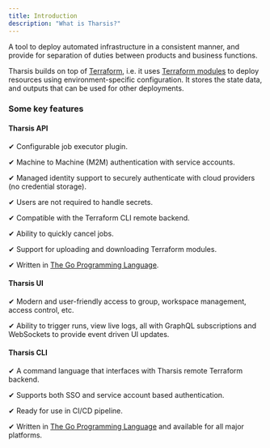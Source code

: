 ```yaml
---
title: Introduction
description: "What is Tharsis?"
---
```


A tool to deploy automated infrastructure in a consistent manner, and provide for separation of duties between products and business functions.

Tharsis builds on top of [Terraform](https://www.terraform.io/), i.e. it uses [Terraform modules](https://www.terraform.io/language/modules/develop) to deploy resources using environment-specific configuration. It stores the state data, and outputs that can be used for other deployments.

### Some key features

#### Tharsis API

&#10004; Configurable job executor plugin.

&#10004; Machine to Machine (M2M) authentication with service accounts.

&#10004; Managed identity support to securely authenticate with cloud providers (no credential storage).

&#10004; Users are not required to handle secrets.

&#10004; Compatible with the Terraform CLI remote backend.

&#10004; Ability to quickly cancel jobs.

&#10004; Support for uploading and downloading Terraform modules.

&#10004; Written in [The Go Programming Language](https://go.dev/).

#### Tharsis UI

&#10004; Modern and user-friendly access to group, workspace management, access control, etc.

&#10004; Ability to trigger runs, view live logs, all with GraphQL subscriptions and WebSockets to provide event driven UI updates.

#### Tharsis CLI

&#10004; A command language that interfaces with Tharsis remote Terraform backend.

&#10004; Supports both SSO and service account based authentication.

&#10004; Ready for use in CI/CD pipeline.

&#10004; Written in [The Go Programming Language](https://go.dev/) and available for all major platforms.
